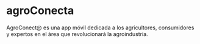 # agroConecta
AgroConect@ es una app móvil dedicada a los agricultores, consumidores y expertos en el área que revolucionará la agroindustria.
